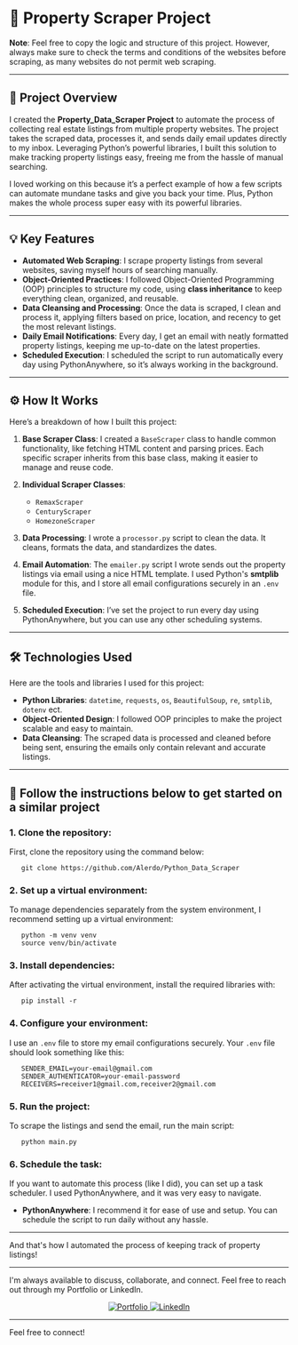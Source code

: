 # 🏡 Property Scraper Project

**Note**: Feel free to copy the logic and structure of this project. However, always make sure to check the terms and conditions of the websites before scraping, as many websites do not permit web scraping.

---

## 📖 Project Overview

I created the **Property_Data_Scraper Project** to automate the process of collecting real estate listings from multiple property websites. The project takes the scraped data, processes it, and sends daily email updates directly to my inbox. Leveraging Python’s powerful libraries, I built this solution to make tracking property listings easy, freeing me from the hassle of manual searching.

I loved working on this because it’s a perfect example of how a few scripts can automate mundane tasks and give you back your time. Plus, Python makes the whole process super easy with its powerful libraries.

---

## 💡 Key Features

- **Automated Web Scraping**: I scrape property listings from several websites, saving myself hours of searching manually.
- **Object-Oriented Practices**: I followed Object-Oriented Programming (OOP) principles to structure my code, using **class inheritance** to keep everything clean, organized, and reusable.
- **Data Cleansing and Processing**: Once the data is scraped, I clean and process it, applying filters based on price, location, and recency to get the most relevant listings.
- **Daily Email Notifications**: Every day, I get an email with neatly formatted property listings, keeping me up-to-date on the latest properties.
- **Scheduled Execution**: I scheduled the script to run automatically every day using PythonAnywhere, so it’s always working in the background.

---

## ⚙️ How It Works

Here’s a breakdown of how I built this project:

1. **Base Scraper Class**: I created a `BaseScraper` class to handle common functionality, like fetching HTML content and parsing prices. Each specific scraper inherits from this base class, making it easier to manage and reuse code.
   
2. **Individual Scraper Classes**:
   - `RemaxScraper`
   - `CenturyScraper`
   - `HomezoneScraper`

3. **Data Processing**: I wrote a `processor.py` script to clean the data. It cleans, formats the data, and standardizes the dates.

4. **Email Automation**: The `emailer.py` script I wrote sends out the property listings via email using a nice HTML template. I used Python's **smtplib** module for this, and I store all email configurations securely in an `.env` file.

5. **Scheduled Execution**: I’ve set the project to run every day using PythonAnywhere, but you can use any other scheduling systems.

---

## 🛠️ Technologies Used

Here are the tools and libraries I used for this project:

- **Python Libraries**:  `datetime`, `requests`, `os`, `BeautifulSoup`, `re`, `smtplib`, `dotenv` ect.
- **Object-Oriented Design**: I followed OOP principles to make the project scalable and easy to maintain.
- **Data Cleansing**: The scraped data is processed and cleaned before being sent, ensuring the emails only contain relevant and accurate listings.

---

## 🚀 Follow the instructions below to get started on a similar project

### 1. **Clone the repository**:
   First, clone the repository using the command below:

       git clone https://github.com/Alerdo/Python_Data_Scraper

### 2. **Set up a virtual environment**:
   To manage dependencies separately from the system environment, I recommend setting up a virtual environment:

       python -m venv venv  
       source venv/bin/activate  

### 3. **Install dependencies**:
   After activating the virtual environment, install the required libraries with:

       pip install -r 

### 4. **Configure your environment**:
   I use an `.env` file to store my email configurations securely. Your `.env` file should look something like this:

       SENDER_EMAIL=your-email@gmail.com  
       SENDER_AUTHENTICATOR=your-email-password  
       RECEIVERS=receiver1@gmail.com,receiver2@gmail.com

### 5. **Run the project**:
   To scrape the listings and send the email, run the main script:

       python main.py

### 6. **Schedule the task**:
   If you want to automate this process (like I did), you can set up a task scheduler. I used PythonAnywhere, and it was very easy to navigate.

   - **PythonAnywhere**: I recommend it for ease of use and setup. You can schedule the script to run daily without any hassle.

---

And that's how I automated the process of keeping track of property listings!

---

I'm always available to discuss, collaborate, and connect. Feel free to reach out through my Portfolio or LinkedIn.

<p align="center">
    <a href="https://alerdo-ballabani.co.uk/" target="_blank">
        <img src="https://img.shields.io/badge/Portfolio-Visit_My_Website-blue?style=for-the-badge" alt="Portfolio">
    </a>
    <a href="https://www.linkedin.com/in/alerdo-ballabani-450a85283/" target="_blank">
        <img src="https://img.shields.io/badge/LinkedIn-Connect_With_Me-blue?style=for-the-badge" alt="LinkedIn">
    </a>
</p>

---

Feel free to connect!


